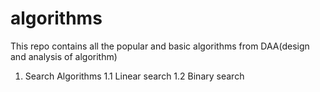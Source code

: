 # algorithms
This repo contains all the popular and basic algorithms from DAA(design and analysis of algorithm)
1. Search Algorithms
  1.1 Linear search
  1.2 Binary search
